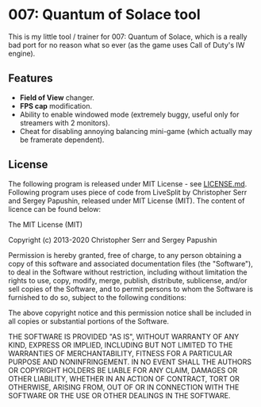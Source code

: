 007: Quantum of Solace tool
============
This is my little tool / trainer for 007: Quantum of Solace, which is a really bad port for no reason what so ever (as the game uses Call of Duty's IW engine).

Features
--------

  * **Field of View** changer.
  * **FPS cap** modification.
  * Ability to enable windowed mode (extremely buggy, useful only for streamers with 2 monitors).
  * Cheat for disabling annoying balancing mini-game (which actually may be framerate dependent).

License
--------
The following program is released under MIT License - see [LICENSE.md](LICENSE.md).
Following program uses piece of code from LiveSplit by Christopher Serr and Sergey Papushin, released under MIT License (MIT). The content of licence can be found below:

The MIT License (MIT)

Copyright (c) 2013-2020 Christopher Serr and Sergey Papushin

Permission is hereby granted, free of charge, to any person obtaining a copy of this software and associated documentation files (the "Software"), to deal in the Software without restriction, including without limitation the rights to use, copy, modify, merge, publish, distribute, sublicense, and/or sell copies of the Software, and to permit persons to whom the Software is furnished to do so, subject to the following conditions:

The above copyright notice and this permission notice shall be included in all copies or substantial portions of the Software.

THE SOFTWARE IS PROVIDED "AS IS", WITHOUT WARRANTY OF ANY KIND, EXPRESS OR IMPLIED, INCLUDING BUT NOT LIMITED TO THE WARRANTIES OF MERCHANTABILITY, FITNESS FOR A PARTICULAR PURPOSE AND NONINFRINGEMENT. IN NO EVENT SHALL THE AUTHORS OR COPYRIGHT HOLDERS BE LIABLE FOR ANY CLAIM, DAMAGES OR OTHER LIABILITY, WHETHER IN AN ACTION OF CONTRACT, TORT OR OTHERWISE, ARISING FROM, OUT OF OR IN CONNECTION WITH THE SOFTWARE OR THE USE OR OTHER DEALINGS IN THE SOFTWARE.
